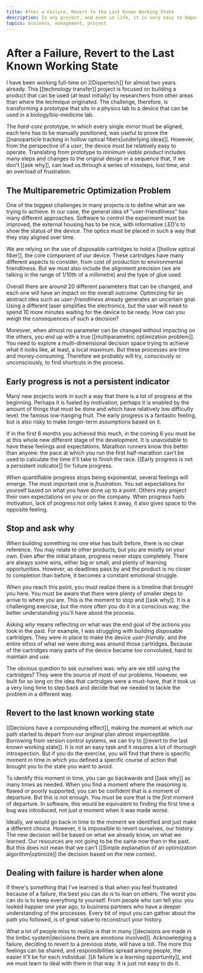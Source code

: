 ```yaml
---
title: After a Failure, Revert to the Last Known Working State
description: In any project, and even in life, it is very easy to depart from the path that would bring us closer to our goals. Finding the first moment we started to diverge is the best way to recover. 
topics: business, management, project
---
```

# After a Failure, Revert to the Last Known Working State
I have been working full-time on [[Dispertech]] for almost two years already. This [[technology transfer]] project is focused on building a product that can be used (at least initially) by researchers from other areas than where the technique originated. The challenge, therefore, is transforming a prototype that sits in a physics lab to a device that can be used in a biology/bio-medicine lab. 

The *hard-core* prototype, in which every single mirror must be aligned, each lens has to be manually positioned, was useful to prove the [[nanoparticle tracking in hollow optical fibers|underlying ideas]]. However, from the perspective of a *user*, the device must be relatively easy to operate. Translating from prototype to *minimum viable product* includes many steps and changes to the original design in a sequence that, if we don't [[ask why]], can lead us through a series of missteps, lost time, and an overload of frustration. 

## The Multiparemetric Optimization Problem
One of the biggest challenges in many projects is to define what are we trying to achieve. In our case, the general idea of "user-friendliness" has many different approaches. Software to control the experiment must be improved, the external housing has to be nice, with informative LED's to show the status of the device. The optics must be placed in such a way that they stay aligned over time. 

We are relying on the use of disposable cartridges to hold a [[hollow optical fiber]], the core component of our device. These cartridges have many different aspects to consider, from cost of production to environmental friendliness. But we must also include the alignment precision (we are talking in the range of 1/10th of a millimetre) and the type of glue used.  

Overall there are around 20 different parameters that can be changed, and each one will have an impact on the overall outcome. Optimizing for an abstract idea such as *user-friendliness* already generates an uncertain goal. Using a different laser simplifies the electronics, but the user will need to spend 10 more minutes waiting for the device to be ready. How can you weigh the consequences of such a decision? 

Moreover, when almost no parameter can be changed without impacting on the others, you end up with a true [[multiparametric optimization problem]]. You need to explore a multi-dimensional decision space trying to achieve what it looks like, at least, a local maximum. But these processes are time and money-consuming. Therefore we probably will try, consciously or unconsciously, to find shortcuts in the process. 

## Early progress is not a persistent indicator
Many new projects work in such a way that there is a lot of progress at the beginning. Perhaps it is fueled by motivation, perhaps it is enabled by the amount of things that must be done and which have relatively low difficulty level: the famous low-hanging fruit. The early progress is a fantastic feeling, but is also risky to make longer-term assumptions based on it. 

If in the first 6 months you achieved this much, in the coming 6 you must be at this whole new different stage of the development. It is unavoidable to have these feelings and expectations. Marathon runners know this better than anyone: the pace at which you run the first half-marathon can't be used to calculate the time it'll take to finish the race. [[Early progress is not a persistent indicator]] for future progress. 

When quantifiable progress stops being exponential, several feelings will emerge. The most important one is *frustration*. You set expectations for yourself based on what you have done up to a point. Others may project their own expectations on you or on the company. When progress fuels motivation, lack of progress not only takes it away, it also gives space to the opposite feeling. 

## Stop and ask why
When building something no one else has built before, there is no clear reference. You may relate to other products, but you are mostly on your own. Even after the initial phase, progress never stops completely. There are always some wins, either big or small, and plenty of learning opportunities. However, as deadlines pass by and the product is no closer to completion than before, it becomes a constant emotional struggle. 

When you reach this point, you must realize there is a timeline that brought you here. You must be aware that there were plenty of smaller steps to arrive to where you are. This is the moment to stop and [[ask why]]. It is a challenging exercise, but the more often you do it in a conscious way, the better understanding you'll have about the process. 

Asking *why* means reflecting on what was the end goal of the actions you took in the past. For example, I was struggling with building disposable cartridges. They were in place to make the device *user-friendly*, and the entire ethos of what we were doing was around those cartridges. Because of the cartridges many parts of the device became too convoluted, hard to maintain and use. 

The obvious question to ask ourselves was: why are we still using the cartridges? They were the source of most of our problems. However, we built for so long on the idea that cartridges were a must-have, that it took us a very long time to step back and decide that we needed to tackle the problem in a different way. 

## Revert to the last known working state
[[Decisions have a compounding effect]], making the moment at which our path started to depart from our original plan almost imperceptible. Borrowing from version control systems, we can try to [[revert to the last known working state]]. It is not an easy task and it requires a lot of thorough introspection. But if you do the exercise, you will find that there is specific moment in time in which you defined a specific course of action that brought you to the state you want to avoid.   

To identify this moment in time, you can go backwards and [[ask why]] as many times as needed. When you find a moment where the reasoning is flawed or poorly supported, you can be confident that is a moment of departure. But this is not enough. You must be sure that is the *first* moment of departure. In software, this would be equivalent to finding the first time a bug was introduced, not just *a* moment when it was made worse. 

Ideally, we would go back in time to the moment we identified and just make a different choice. However, it is impossible to revert ourselves, our history. The new decision will be based on what we already know, on what we learned. Our resources are not going to be the same now than in the past. But this does not mean that we can't [[Simple explanation of an optimization algorithm|optimize]] the decision based on the new context. 

## Dealing with failure is harder when alone
If there's something that I've learned is that when you feel frustrated because of a failure, the best you can do is to lean on others. The worst you can do is to keep everything to yourself. From people who can tell you: you looked happier one year ago, to business partners who have a deeper understanding of the processes. Every bit of input you can gather about the path you followed, is of great value to reconstruct your history. 

What a lot of people miss to realize is that in many [[decisions are made in the limbic system|decisions there are emotions involved]]. Acknowledging a failure, deciding to revert to a previous state, will have a toll. The more this feelings can be shared, and responsibilities spread among people, the easier it'll be for each individual. [[A failure is a learning opportunity]], and we must learn to deal with them in that way. It is just not easy to do it. 